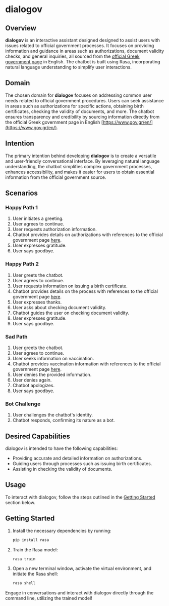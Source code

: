 # dialogov

## Overview

**dialogov** is an interactive assistant designed designed to assist users with issues related to official government processes. It focuses on providing information and guidance in areas such as authorizations, document validity checks, and general inquiries, all sourced from the [official Greek government page](https://www.gov.gr/en/) in English. The chatbot is built using Rasa, incorporating natural language understanding to simplify user interactions.

## Domain

The chosen domain for **dialogov** focuses on addressing common user needs related to official government procedures. Users can seek assistance in areas such as authorizations for specific actions, obtaining birth certificates, checking the validity of documents, and more. The chatbot ensures transparency and credibility by sourcing information directly from the official Greek government page in English [https://www.gov.gr/en/](https://www.gov.gr/en/).

## Intention

The primary intention behind developing **dialogov** is to create a versatile and user-friendly conversational interface. By leveraging natural language understanding, the chatbot simplifies complex government processes, enhances accessibility, and makes it easier for users to obtain essential information from the official government source.

## Scenarios

### Happy Path 1

1. User initiates a greeting.
2. User agrees to continue.
3. User requests authorization information.
4. Chatbot provides details on authorizations with references to the official government page [here](https://www.gov.gr/en/ipiresies/polites-kai-kathemerinoteta/psephiaka-eggrapha-gov-gr/ekdose-exousiodoteses).
5. User expresses gratitude.
6. User says goodbye.

### Happy Path 2

1. User greets the chatbot.
2. User agrees to continue.
3. User requests information on issuing a birth certificate.
4. Chatbot provides details on the process with references to the official government page [here](https://www.gov.gr/en/ipiresies/oikogeneia/gennese/pistopoietiko-genneses).
5. User expresses thanks.
6. User asks about checking document validity.
7. Chatbot guides the user on checking document validity.
8. User expresses gratitude.
9. User says goodbye.

### Sad Path

1. User greets the chatbot.
2. User agrees to continue.
3. User seeks information on vaccination.
4. Chatbot provides vaccination information with references to the official government page [here](https://www.gov.gr/en/ipiresies/ugeia-kai-pronoia/koronoios-covid-19/pistopoietiko-emboliasmou).
5. User denies the provided information.
6. User denies again.
7. Chatbot apologizes.
8. User says goodbye.

### Bot Challenge

1. User challenges the chatbot's identity.
2. Chatbot responds, confirming its nature as a bot.

## Desired Capabilities

dialogov is intended to have the following capabilities:

- Providing accurate and detailed information on authorizations.
- Guiding users through processes such as issuing birth certificates.
- Assisting in checking the validity of documents.

## Usage

To interact with dialogov, follow the steps outlined in the [Getting Started](#getting-started) section below.

## Getting Started

1. Install the necessary dependencies by running:

    ```bash
    pip install rasa
    ```

2. Train the Rasa model:

    ```bash
    rasa train
    ```

3. Open a new terminal window, activate the virtual environment, and initiate the Rasa shell:

    ```bash
    rasa shell
    ```

Engage in conversations and interact with dialogov directly through the command line, utilizing the trained model!
